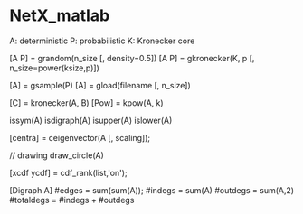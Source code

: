 NetX_matlab
===========
A: deterministic
P: probabilistic
K: Kronecker core

[A P] = grandom(n_size [, density=0.5])
[A P] = gkronecker(K, p [, n_size=power(ksize,p)])

[A] = gsample(P)
[A] = gload(filename [, n_size])

[C] = kronecker(A, B)
[Pow] = kpow(A, k)

issym(A)
isdigraph(A)
isupper(A)
islower(A)

[centra] = ceigenvector(A [, scaling]);

// drawing
draw_circle(A)

[xcdf ycdf] = cdf_rank(list,'on');

[Digraph A]
#edges = sum(sum(A));
#indegs = sum(A)
#outdegs = sum(A,2)
#totaldegs = #indegs + #outdegs

